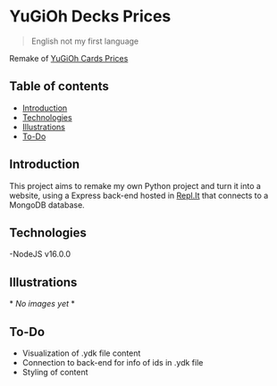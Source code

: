 # YuGiOh Decks Prices
> English not my first language

Remake of [YuGiOh Cards Prices](https://github.com/JGQH/Yugioh-Cards-Prices)

## Table of contents
- [Introduction](#introduction)
- [Technologies](#technologies)
- [Illustrations](#illustrations)
- [To-Do](#to-do)

## Introduction
This project aims to remake my own Python project and turn it into a website, using a Express back-end hosted in [Repl.It](https://replit.com/) that connects to a MongoDB database.

## Technologies
-NodeJS v16.0.0

## Illustrations
\* *No images yet* \*

## To-Do
- Visualization of .ydk file content
- Connection to back-end for info of ids in .ydk file
- Styling of content
